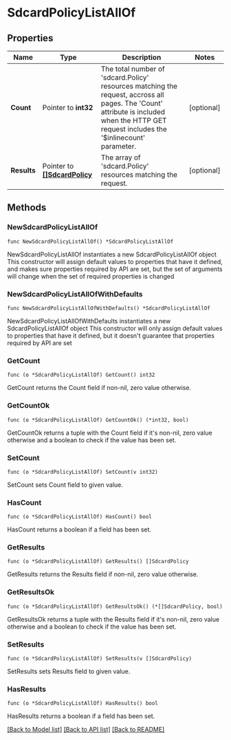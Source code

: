 # SdcardPolicyListAllOf

## Properties

Name | Type | Description | Notes
------------ | ------------- | ------------- | -------------
**Count** | Pointer to **int32** | The total number of &#39;sdcard.Policy&#39; resources matching the request, accross all pages. The &#39;Count&#39; attribute is included when the HTTP GET request includes the &#39;$inlinecount&#39; parameter. | [optional] 
**Results** | Pointer to [**[]SdcardPolicy**](sdcard.Policy.md) | The array of &#39;sdcard.Policy&#39; resources matching the request. | [optional] 

## Methods

### NewSdcardPolicyListAllOf

`func NewSdcardPolicyListAllOf() *SdcardPolicyListAllOf`

NewSdcardPolicyListAllOf instantiates a new SdcardPolicyListAllOf object
This constructor will assign default values to properties that have it defined,
and makes sure properties required by API are set, but the set of arguments
will change when the set of required properties is changed

### NewSdcardPolicyListAllOfWithDefaults

`func NewSdcardPolicyListAllOfWithDefaults() *SdcardPolicyListAllOf`

NewSdcardPolicyListAllOfWithDefaults instantiates a new SdcardPolicyListAllOf object
This constructor will only assign default values to properties that have it defined,
but it doesn't guarantee that properties required by API are set

### GetCount

`func (o *SdcardPolicyListAllOf) GetCount() int32`

GetCount returns the Count field if non-nil, zero value otherwise.

### GetCountOk

`func (o *SdcardPolicyListAllOf) GetCountOk() (*int32, bool)`

GetCountOk returns a tuple with the Count field if it's non-nil, zero value otherwise
and a boolean to check if the value has been set.

### SetCount

`func (o *SdcardPolicyListAllOf) SetCount(v int32)`

SetCount sets Count field to given value.

### HasCount

`func (o *SdcardPolicyListAllOf) HasCount() bool`

HasCount returns a boolean if a field has been set.

### GetResults

`func (o *SdcardPolicyListAllOf) GetResults() []SdcardPolicy`

GetResults returns the Results field if non-nil, zero value otherwise.

### GetResultsOk

`func (o *SdcardPolicyListAllOf) GetResultsOk() (*[]SdcardPolicy, bool)`

GetResultsOk returns a tuple with the Results field if it's non-nil, zero value otherwise
and a boolean to check if the value has been set.

### SetResults

`func (o *SdcardPolicyListAllOf) SetResults(v []SdcardPolicy)`

SetResults sets Results field to given value.

### HasResults

`func (o *SdcardPolicyListAllOf) HasResults() bool`

HasResults returns a boolean if a field has been set.


[[Back to Model list]](../README.md#documentation-for-models) [[Back to API list]](../README.md#documentation-for-api-endpoints) [[Back to README]](../README.md)


